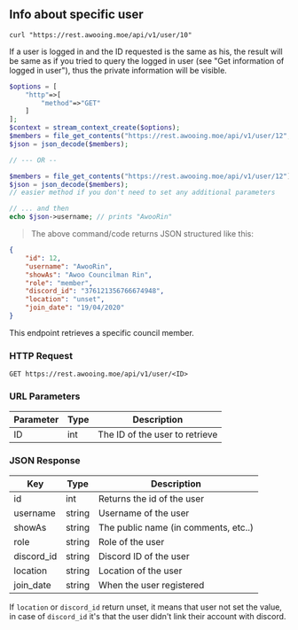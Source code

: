 ## Info about specific user

```shell
curl "https://rest.awooing.moe/api/v1/user/10"
```

<aside class="notice">
If a user is logged in and the ID requested is the same as his,
the result will be same as if you tried to query the logged in user (see "Get information of logged in user"),
thus the private information will be visible.
</aside>

```php
$options = [
    "http"=>[
        "method"=>"GET"
    ]
];
$context = stream_context_create($options);
$members = file_get_contents("https://rest.awooing.moe/api/v1/user/12", false, $context);
$json = json_decode($members);

// --- OR --

$members = file_get_contents("https://rest.awooing.moe/api/v1/user/12");
$json = json_decode($members);
// easier method if you don't need to set any additional parameters

// ... and then
echo $json->username; // prints "AwooRin"
```

> The above command/code returns JSON structured like this:

```json
{
    "id": 12,
    "username": "AwooRin",
    "showAs": "Awoo Councilman Rin",
    "role": "member",
    "discord_id": "376121356766674948",
    "location": "unset",
    "join_date": "19/04/2020"
}
```

This endpoint retrieves a specific council member.

### HTTP Request

`GET https://rest.awooing.moe/api/v1/user/<ID>`

### URL Parameters

Parameter | Type | Description
--------- | ----------- | -----------
ID | int | The ID of the user to retrieve

### JSON Response

Key | Type | Description
--------- | ------- | -----------
id | int | Returns the id of the user
username | string | Username of the user
showAs | string | The public name (in comments, etc..)
role | string | Role of the user
discord_id | string | Discord ID of the user
location | string | Location of the user
join_date | string | When the user registered


<aside class="notice">
If <code>location</code> or <code>discord_id</code> return unset, it means that user not set the value,
in case of <code>discord_id</code> it's that the user didn't link their account with discord.
</aside>
